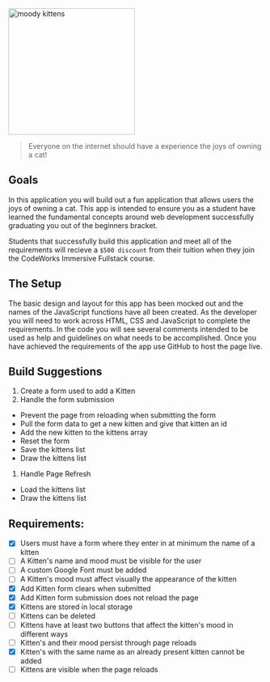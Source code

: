 <div class="text-center">
	<img src="https://codeworks.blob.core.windows.net/public/assets/img/projects/moody-logo.png" alt="moody kittens" height="250">
</div>

> Everyone on the internet should have a experience the joys of owning a cat!

## Goals
In this application you will build out a fun application that allows users the joys of owning a cat. This app is intended to ensure you as a student have learned the fundamental concepts around web development successfully graduating you out of the beginners bracket.

Students that successfully build this application and meet all of the requirements will recieve a `$500 discount` from their tuition when they join the CodeWorks Immersive Fullstack course. 

## The Setup
The basic design and layout for this app has been mocked out and the names of the JavaScript functions have all been created. As the developer you will need to work across HTML, CSS and JavaScript to complete the requirements. In the code you will see several comments intended to be used as help and guidelines on what needs to be accomplished. Once you have achieved the requirements of the app use GitHub to host the page live.

## Build Suggestions
1. Create a form used to add a Kitten
1. Handle the form submission
  - Prevent the page from reloading when submitting the form
  - Pull the form data to get a new kitten and give that kitten an id
  - Add the new kitten to the kittens array
  - Reset the form
  - Save the kittens list
  - Draw the kittens list
1. Handle Page Refresh
  - Load the kittens list
  - Draw the kittens list

## Requirements: 
- [X] Users must have a form where they enter in at minimum the name of a kitten 
- [ ] A Kitten's name and mood must be visible for the user 
- [ ] A custom Google Font must be added 
- [ ] A Kitten's mood must affect visually the appearance of the kitten 
- [X] Add Kitten form clears when submitted 
- [X] Add Kitten form submission does not reload the page 
- [X] Kittens are stored in local storage 
- [ ] Kittens can be deleted 
- [ ] Kittens have at least two buttons that affect the kitten's mood in different ways 
- [ ] Kitten's and their mood persist through page reloads 
- [X] Kitten's with the same name as an already present kitten cannot be added 
- [ ] Kittens are visible when the page reloads

